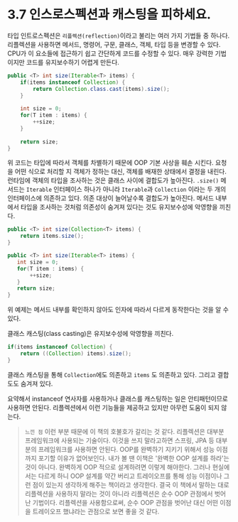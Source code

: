 # 3.7 인스로스펙션과 캐스팅을 피하세요.

타입 인트로스펙션은 `리플렉션(reflection)`이라고 불리는 여러 가지 기법들 중 하나다. 리플렉션을 사용하면 메서드, 명령어, 구문, 클래스, 객체, 타입 등을 변경할 수 있다. 
CPU가 이 요소들에 접근하기 쉽고 간단하게 코드를 수정할 수 있다. 매우 강력한 기법이지만 코드를 유지보수하기 어렵게 만든다.
``` java
public <T> int size(Iterable<T> items) {
    if(items instanceof Collection) {
        return Collection.class.cast(items).size();
    }
    
    int size = 0;
    for(T item : items) {
        ++size;
    }
    
    return size;
}
```
위 코드는 타입에 따라서 객체를 차별하기 때문에 OOP 기본 사상을 훼손 시킨다. 요청을 어떤 식으로 처리할 지 객체가 정하는 대신, 객체를 배재한 상태에서 결정을 내린다.
런타임에 객체의 타입을 조사하는 것은 클래스 사이에 결합도가 높아진다. 
`.size()` 메서드는 `Iterable` 인터페이스 하나가 아니라 `Iterable`과 `Collection` 이라는 두 개의 인터페이스에 의존하고 있다. 의존 대상이 늘어날수록 결합도가 높아진다.
메서드 내부에서 타입을 조사하는 것처럼 의존성이 숨겨져 있다는 것도 유지보수성에 악영향을 끼친다.


``` java
public <T> int size(Collection<T> items) {
    return items.size();
}

public <T> int size(Iterable<T> items) {
   int size = 0;
   for(T item : items) {
       ++size;
   }
   return size;
}
```
위 예제는 메서드 내부를 확인하지 않아도 인자에 따라서 다르게 동작한다는 것을 알 수 있다.


클래스 캐스팅(class casting)은 유지보수성에 악영향을 끼친다.
``` java
if(items instanceof Collection) {
    return ((Collection) items).size();
}
```
클래스 캐스팅을 통해 `Collection`에도 의존하고 `items` 도 의존하고 있다.
그리고 결합도도 숨겨져 있다.

요약해서 instanceof 연사자를 사용하거나 클래스를 캐스팅하는 일은 안티패턴이므로 사용하면 안된다. 리플렉션에서 이런 기능들을 제공하고 있지만 아무런 도움이 되지 않는다.



> `느낀 점` 이런 부분 때문에 이 책의 호불호가 갈리는 것 같다. 리플렉션은 대부분 프레임워크에 사용되는 기술이다. 
이것을 쓰지 말라고하면 스프링, JPA 등 대부분의 프레임워크를 사용하면 안된다. OOP를 완벽하기 지키기 위해서 성능 이점까지 포기할 이유가 없어보인다.
내가 볼 땐 이책은 '완벽한 OOP 설계를 하라'는 것이 아니다. 완벽하게 OOP 적으로 설계하려면 이렇게 해야한다. 그러나 현실에서는 다르게 하니 OOP 설계를 약간
버리고 트레이오프를 통해 성능 이점이나 그런 점이 있는지 생각하게 해주는 책이라고 생각한다. 
결국 이 책에서 말하는 대로 리플렉션을 사용하지 말라는 것이 아니라 리플렉션은 순수 OOP 관점에서 벗어난 기법이다. 
리플렉션을 사용함으로써, 순수 OOP 관점을 벗어난 대신 어떤 이점을 트레이오프 했냐라는 관점으로 보면 좋을 것 같다.
